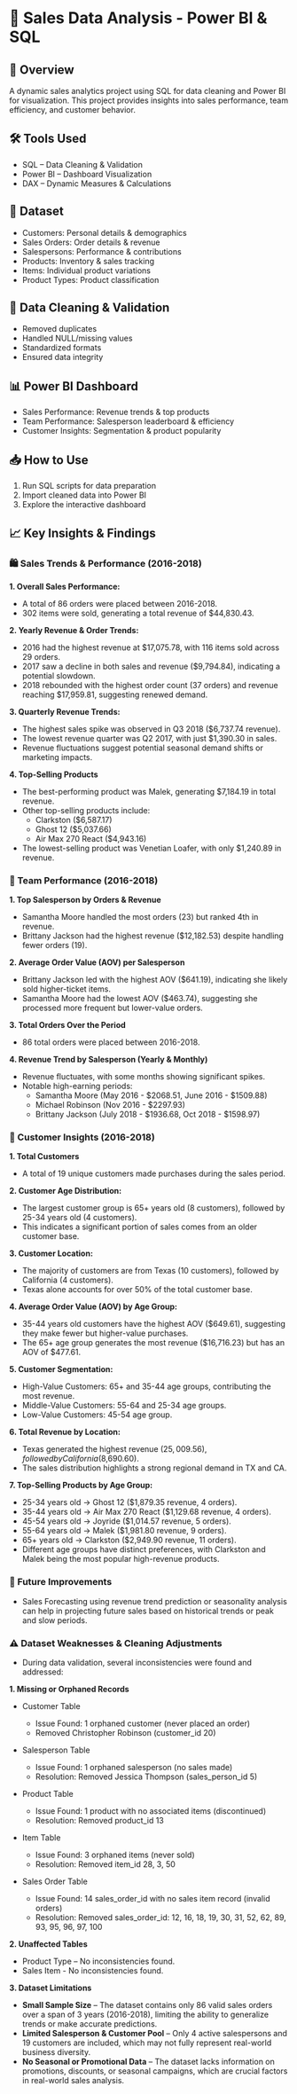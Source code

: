 # 📌 Sales Data Analysis - Power BI & SQL

## 📖 Overview
A dynamic sales analytics project using SQL for data cleaning and Power BI for visualization. This project provides insights into sales performance, team efficiency, and customer behavior.

## 🛠️ Tools Used

- SQL – Data Cleaning & Validation  
- Power BI – Dashboard Visualization  
- DAX – Dynamic Measures & Calculations  

## 📂 Dataset
- Customers: Personal details & demographics  
- Sales Orders: Order details & revenue  
- Salespersons: Performance & contributions  
- Products: Inventory & sales tracking  
- Items: Individual product variations  
- Product Types: Product classification  

## 🔎 Data Cleaning & Validation
- Removed duplicates  
- Handled NULL/missing values  
- Standardized formats  
- Ensured data integrity  

## 📊 Power BI Dashboard
- Sales Performance: Revenue trends & top products  
- Team Performance: Salesperson leaderboard & efficiency  
- Customer Insights: Segmentation & product popularity  

## 📥 How to Use
1. Run SQL scripts for data preparation  
2. Import cleaned data into Power BI  
3. Explore the interactive dashboard  

## 📈 Key Insights & Findings
### 🛍️ Sales Trends & Performance (2016-2018)
**1. Overall Sales Performance:**
  - A total of 86 orders were placed between 2016-2018.  
  - 302 items were sold, generating a total revenue of $44,830.43.  

**2. Yearly Revenue & Order Trends:**  
  - 2016 had the highest revenue at $17,075.78, with 116 items sold across 29 orders.  
  - 2017 saw a decline in both sales and revenue ($9,794.84), indicating a potential slowdown.  
  - 2018 rebounded with the highest order count (37 orders) and revenue reaching $17,959.81, suggesting renewed demand.

**3. Quarterly Revenue Trends:**  
  - The highest sales spike was observed in Q3 2018 ($6,737.74 revenue).  
  - The lowest revenue quarter was Q2 2017, with just $1,390.30 in sales.  
  - Revenue fluctuations suggest potential seasonal demand shifts or marketing impacts.

**4. Top-Selling Products**  
- The best-performing product was Malek, generating $7,184.19 in total revenue.  
- Other top-selling products include:  
  - Clarkston ($6,587.17)  
  - Ghost 12 ($5,037.66)  
  - Air Max 270 React ($4,943.16)  
- The lowest-selling product was Venetian Loafer, with only $1,240.89 in revenue.  

### :information_desk_person: Team Performance (2016-2018)
**1. Top Salesperson by Orders & Revenue**
  - Samantha Moore handled the most orders (23) but ranked 4th in revenue.  
  - Brittany Jackson had the highest revenue ($12,182.53) despite handling fewer orders (19).

**2. Average Order Value (AOV) per Salesperson**
  - Brittany Jackson led with the highest AOV ($641.19), indicating she likely sold higher-ticket items.  
  - Samantha Moore had the lowest AOV ($463.74), suggesting she processed more frequent but lower-value orders.

**3. Total Orders Over the Period**
  - 86 total orders were placed between 2016-2018.

**4. Revenue Trend by Salesperson (Yearly & Monthly)**
  - Revenue fluctuates, with some months showing significant spikes.
  - Notable high-earning periods:
    - Samantha Moore (May 2016 - $2068.51, June 2016 - $1509.88)
    - Michael Robinson (Nov 2016 - $2297.93)
    - Brittany Jackson (July 2018 - $1936.68, Oct 2018 - $1598.97)
  
### 🛒 Customer Insights (2016-2018)

**1. Total Customers**
  - A total of 19 unique customers made purchases during the sales period.

**2. Customer Age Distribution:**
  - The largest customer group is 65+ years old (8 customers), followed by 25-34 years old (4 customers).  
  - This indicates a significant portion of sales comes from an older customer base.

**3. Customer Location:**
  - The majority of customers are from Texas (10 customers), followed by California (4 customers).  
  - Texas alone accounts for over 50% of the total customer base.

**4. Average Order Value (AOV) by Age Group:**
  - 35-44 years old customers have the highest AOV ($649.61), suggesting they make fewer but higher-value purchases.
  - The 65+ age group generates the most revenue ($16,716.23) but has an AOV of $477.61.

**5. Customer Segmentation:**
  - High-Value Customers: 65+ and 35-44 age groups, contributing the most revenue.
  - Middle-Value Customers: 55-64 and 25-34 age groups.
  - Low-Value Customers: 45-54 age group.

**6. Total Revenue by Location:**
  - Texas generated the highest revenue ($25,009.56), followed by California ($8,690.60).
  - The sales distribution highlights a strong regional demand in TX and CA.

**7. Top-Selling Products by Age Group:**
  - 25-34 years old → Ghost 12 ($1,879.35 revenue, 4 orders).
  - 35-44 years old → Air Max 270 React ($1,129.68 revenue, 4 orders).
  - 45-54 years old → Joyride ($1,014.57 revenue, 5 orders).
  - 55-64 years old → Malek ($1,981.80 revenue, 9 orders).
  - 65+ years old → Clarkston ($2,949.90 revenue, 11 orders).
  - Different age groups have distinct preferences, with Clarkston and Malek being the most popular high-revenue products.


### 📌 Future Improvements
- Sales Forecasting using revenue trend prediction or seasonality analysis can help in projecting future sales based on historical trends  or peak and slow periods.


### ⚠️ Dataset Weaknesses & Cleaning Adjustments
- During data validation, several inconsistencies were found and addressed:

**1️. Missing or Orphaned Records**
- Customer Table
  - Issue Found: 1 orphaned customer (never placed an order)
  - Removed Christopher Robinson (customer_id 20)
  
- Salesperson Table
  - Issue Found: 1 orphaned salesperson (no sales made)
  - Resolution: Removed Jessica Thompson (sales_person_id 5)
    
- Product Table
  - Issue Found: 1 product with no associated items (discontinued)
  - Resolution: Removed product_id 13
    
- Item Table
  - Issue Found: 3 orphaned items (never sold)
  - Resolution: Removed item_id 28, 3, 50
    
- Sales Order Table
  - Issue Found: 14 sales_order_id with no sales item record (invalid orders)
  - Resolution: Removed sales_order_id: 12, 16, 18, 19, 30, 31, 52, 62, 89, 93, 95, 96, 97, 100 

**2️. Unaffected Tables**
- Product Type – No inconsistencies found.  
- Sales Item - No inconsistencies found.

**3️. Dataset Limitations**
- **Small Sample Size** – The dataset contains only 86 valid sales orders over a span of 3 years (2016-2018), limiting the ability to generalize trends or make accurate predictions.
- **Limited Salesperson & Customer Pool** – Only 4 active salespersons and 19 customers are included, which may not fully represent real-world business diversity.
- **No Seasonal or Promotional Data** – The dataset lacks information on promotions, discounts, or seasonal campaigns, which are crucial factors in real-world sales analysis.

